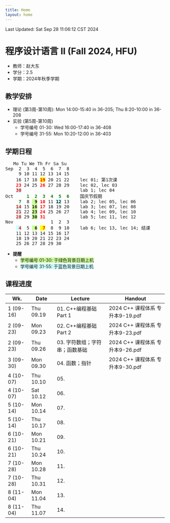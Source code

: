 ```yaml
---
title: Home
layout: home
---
```

Last Updated: Sat Sep 28 11:06:12 CST 2024

# 程序设计语言 II (Fall 2024, HFU)

-   教师：赵大东
-   学分：2.5
-   学期：2024年秋季学期

## 教学安排

- 理论 (第3周-第10周): Mon 14:00-15:40 in 36-205; Thu 8:20-10:00 in 36-208
- 实验 (第5周-第10周)
    - 学号编号 01-30: Wed 16:00-17:40 in 36-408
    - 学号编号 31-55: Mon 10:20-12:00 in 36-403

## 学期日程

<pre>	Mo Tu We Th Fr Sa Su
Sep	 2  3  4  5  6  7  8	
	 9 10 11 12 13 14 15	
	16 17 18 <span style="background:yellow; color: red;"><b>19</b></span> 20 21 22    lec 01; 第1次课
	<span style="color: red;"><b>23</b></span> 24 25 <span style="color: red;"><b>26</b></span> 27 28 29    lec 02, lec 03
	<span style="color: red; background: #CCFFFF;"><b>30</b></span>                      lab 1; lec 04
Oct	    <span style="color: green;"><b>1  2  3  4  5  6</b></span>    国庆节假期
	<span style="color: green;"><b> 7</b></span>  8 <span style="background: #CCFF99;"><b> 9</b></span> <span style="color: red;"><b>10</b></span> 11 <span style="background: #CCFFFF;"><b>12</b></span> 13    lab 2; lec 05, lec 06
	<span style="color: red; background: #CCFFFF;"><b>14</b></span> 15 <span style="background: #CCFF99;"><b>16</b></span> <span style="color: red;"><b>17</b></span> 18 19 20    lab 3; lec 07, lec 08
	<span style="color: red; background: #CCFFFF;"><b>21</b></span> 22 <span style="background: #CCFF99;"><b>23</b></span> <span style="color: red;"><b>24</b></span> 25 26 27    lab 4; lec 09, lec 10
	<span style="color: red; background: #CCFFFF;"><b>28</b></span> 29 <span style="background: #CCFF99;"><b>30</b></span> <span style="color: red;"><b>31</b></span>             lab 5; lec 11, lec 12
Nov	             1  2  3    
	<span style="color: red; background: #CCFFFF;"><b> 4</b></span>  5 <span style="background: #CCFF99;"><b> 6</b></span> <span style="background:yellow; color: red"><b> 7</b></span>  8  9 10    lab 6; lec 13, lec 14; 结课
	11 12 13 14 15 16 17    
	18 19 20 21 22 23 24    
	25 26 27 28 29 30       
</pre>

- **提醒**
	- <span style="background: #CCFF99;">学号编号 01-30: 于绿色背景日期上机</span>
	- <span style="background: #CCFFFF;">学号编号 31-55: 于蓝色背景日期上机</span>

## 课程进度

| Wk.       | Date      | Lecture            | Handout                   |
| --------- | --------- | ------------------ | ------------------------- |
| 1 (09-16) | Thu 09.19 | 01. C++编程基础 Part 1 | 2024 C++ 课程体系 专升本9-19.pdf |
| 2 (09-23) | Mon 09.23 | 02. C++编程基础 Part 2 | 2024 C++ 课程体系 专升本9-23.pdf |
| 2 (09-23) | Thu 09.26 | 03. 字符数组；字符串；函数基础  | 2024 C++ 课程体系 专升本9-26.pdf |
| 3 (09-30) | Mon 09.30 | 04. 函数；指针          | 2024 C++ 课程体系 专升本9-30.pdf |
| 4 (10-07) | Thu 10.10 | 05.                |                           |
| 4 (10-07) | Sat 10.12 | 06.                |                           |
| 5 (10-14) | Mon 10.14 | 07.                |                           |
| 5 (10-14) | Thu 10.17 | 08.                |                           |
| 6 (10-21) | Mon 10.21 | 09.                |                           |
| 6 (10-21) | Thu 10.24 | 10.                |                           |
| 7 (10-28) | Mon 10.28 | 11.                |                           |
| 7 (10-28) | Thu 10.31 | 12.                |                           |
| 8 (11-04) | Mon 11.04 | 13.                |                           |
| 8 (11-04) | Thu 11.07 | 14.                |                           |
